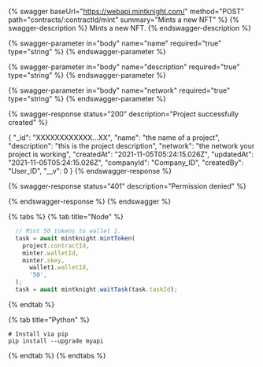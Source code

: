 

{% swagger baseUrl="https://webapi.mintknight.com/" method="POST" path="contracts/:contractId/mint" summary="Mints a new NFT" %} {% swagger-description %} Mints a new NFT. {% endswagger-description %}

{% swagger-parameter in="body" name="name" required="true" type="string" %}  {% endswagger-parameter %}

{% swagger-parameter in="body" name="description" required="true" type="string" %} {% endswagger-parameter %}

{% swagger-parameter in="body" name="network" required="true" type="string" %} {% endswagger-parameter %}


{% swagger-response status="200" description="Project successfully created" %}

{
    "_id": "XXXXXXXXXXXX...XX",
    "name": "the name of a project",
    "description": "this is the project description",
    "network": "the network your project is working",
    "createdAt": "2021-11-05T05:24:15.026Z",
    "updatedAt": "2021-11-05T05:24:15.026Z",
    "companyId": "Company_ID",
    "createdBy": "User_ID",
    "__v": 0
}
{% endswagger-response %}

{% swagger-response status="401" description="Permission denied" %}

{% endswagger-response %} {% endswagger %}





{% tabs %}
{% tab title="Node" %}
```javascript
  // Mint 50 tokens to wallet 1.
  task = await mintknight.mintToken(
    project.contractId,
    minter.walletId,
    minter.skey,
	  wallet1.walletId,
	  '50',
  );
  task = await mintknight.waitTask(task.taskId);
```
{% endtab %}

{% tab title="Python" %}
```
# Install via pip
pip install --upgrade myapi
```
{% endtab %}
{% endtabs %}